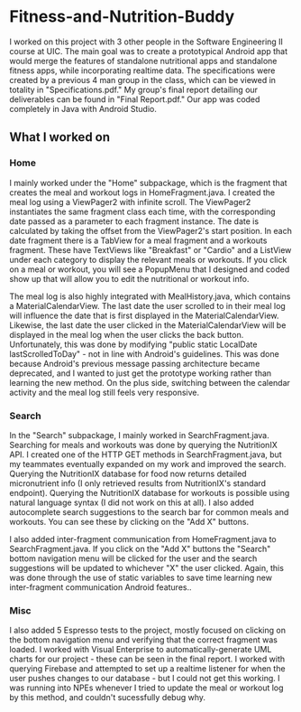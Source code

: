 # Fitness-and-Nutrition-Buddy

I worked on this project with 3 other people in the Software Engineering II course at UIC.
The main goal was to create a prototypical Android app that would merge the features of standalone nutritional apps and standalone fitness apps, while incorporating realtime data.
The specifications were created by a previous 4 man group in the class, which can be viewed in totality in "Specifications.pdf."
My group's final report detailing our deliverables can be found in "Final Report.pdf."
Our app was coded completely in Java with Android Studio.

## What I worked on

### Home
I mainly worked under the "Home" subpackage, which is the fragment that creates the meal and workout logs in HomeFragment.java.
I created the meal log using a ViewPager2 with infinite scroll.
The ViewPager2 instantiates the same fragment class each time, with the corresponding date passed as a parameter to each fragment instance.
The date is calculated by taking the offset from the ViewPager2's start position.
In each date fragment there is a TabView for a meal fragment and a workouts fragment.
These have TextViews like "Breakfast" or "Cardio" and a ListView under each category to display the relevant meals or workouts.
If you click on a meal or workout, you will see a PopupMenu that I designed and coded show up that will allow you to edit the nutritional or workout info.

The meal log is also highly integrated with MealHistory.java, which contains a MaterialCalendarView.
The last date the user scrolled to in their meal log will influence the date that is first displayed in the MaterialCalendarView.
Likewise, the last date the user clicked in the MaterialCalendarView will be displayed in the meal log when the user clicks the back button.
Unfortunately, this was done by modifying "public static LocalDate lastScrolledToDay" - not in line with Android's guidelines.
This was done because Android's previous message passing architecture became deprecated, and I wanted to just get the prototype working rather than learning the new method.
On the plus side, switching between the calendar activity and the meal log still feels very responsive.

### Search
In the "Search" subpackage, I mainly worked in SearchFragment.java.
Searching for meals and workouts was done by querying the NutritionIX API.
I created one of the HTTP GET methods in SearchFragment.java, but my teammates eventually expanded on my work and improved the search.
Querying the NutritionIX database for food now returns detailed micronutrient info (I only retrieved results from NutritionIX's standard endpoint).
Querying the NutritionIX database for workouts is possible using natural language syntax (I did not work on this at all).
I also added autocomplete search suggestions to the search bar for common meals and workouts.
You can see these by clicking on the "Add X" buttons.

I also added inter-fragment communication from HomeFragment.java to SearchFragment.java.
If you click on the "Add X" buttons the "Search" bottom navigation menu will be clicked for the user and the search suggestions will be updated to whichever "X" the user clicked.
Again, this was done through the use of static variables to save time learning new inter-fragment communication Android features..

### Misc

I also added 5 Espresso tests to the project, mostly focused on clicking on the bottom navigation menu and verifying that the correct fragment was loaded.
I worked with Visual Enterprise to automatically-generate UML charts for our project - these can be seen in the final report.
I worked with querying Firebase and attempted to set up a realtime listener for when the user pushes changes to our database - but I could not get this working.
I was running into NPEs whenever I tried to update the meal or workout log by this method, and couldn't sucessfully debug why.
